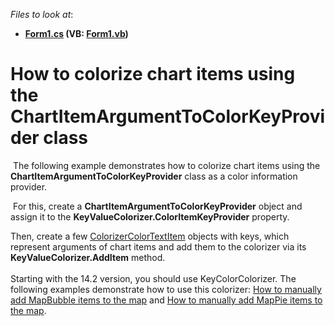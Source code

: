 <!-- default file list -->
*Files to look at*:

* **[Form1.cs](./CS/Form1.cs) (VB: [Form1.vb](./VB/Form1.vb))**
<!-- default file list end -->
# How to colorize chart items using the ChartItemArgumentToColorKeyProvider class


<p> The following example demonstrates how to colorize chart items using the <strong>ChartItemArgumentToColorKeyProvider</strong> class as a color information provider.</p>
<p> For this, create a <strong>ChartItemArgumentToColorKeyProvider</strong> object and assign it to the <strong>KeyValueColorizer.ColorItemKeyProvider</strong> property.</p>
<p>Then, create a few <a href="https://documentation.devexpress.com/#WindowsForms/clsDevExpressXtraMapColorizerColorTextItemtopic">ColorizerColorTextItem</a> objects with keys, which represent arguments of chart items and add them to the colorizer via its <strong>KeyValueColorizer.AddItem</strong> method.<br /><br />Starting with the 14.2 version, you should use KeyColorColorizer. The following examples demonstrate how to use this colorizer: <a href="http://devexpress.com/example=T116230">How to manually add MapBubble items to the map</a> and <a href="http://devexpress.com/example=T116241">How to manually add MapPie items to the map</a>.</p>

<br/>


